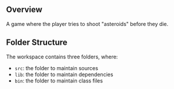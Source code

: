 ## Overview

A game where the player tries to shoot "asteroids" before they die.

## Folder Structure

The workspace contains three folders, where:

- `src`: the folder to maintain sources
- `lib`: the folder to maintain dependencies
- `bin`: the folder to maintain class files

